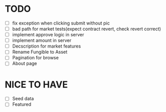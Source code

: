 # TODO
- [ ] fix exception when clicking submit without pic
- [ ] bad path for market tests(expect contract revert, check revert correct)
- [ ] implement approve logic in server
- [ ] implement amount in server
- [ ] Decscription for market features
- [ ] Rename Fungible to Asset
- [ ] Pagination for browse
- [ ] About page

# NICE TO HAVE
- [ ] Seed data
- [ ] Featured
